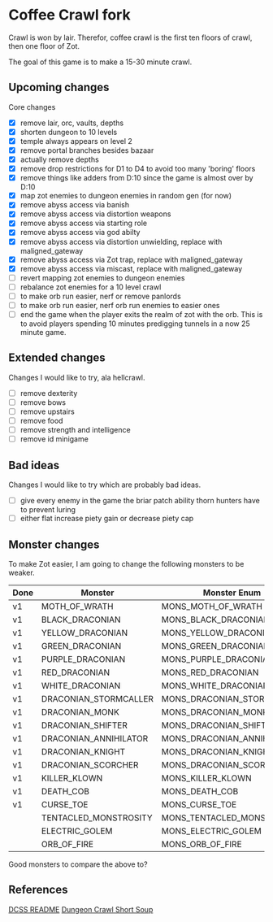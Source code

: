 # Coffee Crawl fork

Crawl is won by lair. Therefor, coffee crawl is the first ten floors of crawl, then one floor of Zot.

The goal of this game is to make a 15-30 minute crawl.

## Upcoming changes

Core changes

- [x] remove lair, orc, vaults, depths
- [x] shorten dungeon to 10 levels
- [x] temple always appears on level 2
- [x] remove portal branches besides bazaar
- [x] actually remove depths
- [x] remove drop restrictions for D1 to D4 to avoid too many 'boring' floors
- [x] remove things like adders from D:10 since the game is almost over by D:10
- [x] map zot enemies to dungeon enemies in random gen (for now)
- [x] remove abyss access via banish
- [x] remove abyss access via distortion weapons
- [x] remove abyss access via starting role
- [x] remove abyss access via god abilty
- [x] remove abyss access via distortion unwielding, replace with maligned_gateway
- [x] remove abyss access via Zot trap, replace with maligned_gateway
- [x] remove abyss access via miscast, replace with maligned_gateway
- [ ] revert mapping zot enemies to dungeon enemies
- [ ] rebalance zot enemies for a 10 level crawl
- [ ] to make orb run easier, nerf or remove panlords
- [ ] to make orb run easier, nerf orb run enemies to easier ones
- [ ] end the game when the player exits the realm of zot with the orb. This is to avoid players spending 10 minutes predigging tunnels in a now 25 minute game.

## Extended changes

Changes I would like to try, ala hellcrawl.

- [ ] remove dexterity
- [ ] remove bows
- [ ] remove upstairs
- [ ] remove food
- [ ] remove strength and intelligence
- [ ] remove id minigame

## Bad ideas

Changes I would like to try which are probably bad ideas.

- [ ] give every enemy in the game the briar patch ability thorn hunters have to prevent luring
- [ ] either flat increase piety gain or decrease piety cap

## Monster changes

To make Zot easier, I am going to change the following monsters to be weaker.

| Done | Monster               | Monster Enum               | Proposesd Comparable  |
| ---- | --------------------- | -------------------------- | --------------------- |
| v1   | MOTH_OF_WRATH         | MONS_MOTH_OF_WRATH         | MONS_VAMPIRE_MOSQUITO |
| v1   | BLACK_DRACONIAN       | MONS_BLACK_DRACONIAN       | MONS_TENGU_WARRIOR    |
| v1   | YELLOW_DRACONIAN      | MONS_YELLOW_DRACONIAN      | MONS_ORC_WARRIOR      |
| v1   | GREEN_DRACONIAN       | MONS_GREEN_DRACONIAN       | MONS_ORC_WARRIOR      |
| v1   | PURPLE_DRACONIAN      | MONS_PURPLE_DRACONIAN      | MONS_ORC_WARRIOR      |
| v1   | RED_DRACONIAN         | MONS_RED_DRACONIAN         | MONS_ORC_WARRIOR      |
| v1   | WHITE_DRACONIAN       | MONS_WHITE_DRACONIAN       | MONS_ORC_WARRIOR      |
| v1   | DRACONIAN_STORMCALLER | MONS_DRACONIAN_STORMCALLER | MONS_DEATH_KNIGHT     |
| v1   | DRACONIAN_MONK        | MONS_DRACONIAN_MONK        | MONS_ORC_WARRIOR      |
| v1   | DRACONIAN_SHIFTER     | MONS_DRACONIAN_SHIFTER     | MONS_ORC_SORCERER     |
| v1   | DRACONIAN_ANNIHILATOR | MONS_DRACONIAN_ANNIHILATOR | MONS_DEEP_ELF_MAGE    |
| v1   | DRACONIAN_KNIGHT      | MONS_DRACONIAN_KNIGHT      | MONS_ORC_KNIGHT       |
| v1   | DRACONIAN_SCORCHER    | MONS_DRACONIAN_SCORCHER    | MONS_ORC_SORCERER     |
| v1   | KILLER_KLOWN          | MONS_KILLER_KLOWN          | MONS_RAKSHASA         |
| v1   | DEATH_COB             | MONS_DEATH_COB             | MONS_HUNGRY_GHOST     |
| v1   | CURSE_TOE             | MONS_CURSE_TOE             | MONS_EYE_OF_DRAINING  |
|      | TENTACLED_MONSTROSITY | MONS_TENTACLED_MONSTROSITY | MONS_UGLY_THING       |
|      | ELECTRIC_GOLEM        | MONS_ELECTRIC_GOLEM        | MONS_OGRE_MAGE        |
|      | ORB_OF_FIRE           | MONS_ORB_OF_FIRE           | MONS_EFREET           |

Good monsters to compare the above to?

## References

[DCSS README](https://github.com/crawl/crawl)
[Dungeon Crawl Short Soup](https://github.com/dcandido/crawl)
